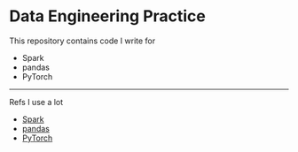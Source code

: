 # Data Engineering Practice

This repository contains code I write for
- Spark
- pandas
- PyTorch

***

Refs I use a lot
- [Spark](https://spark.apache.org/docs/3.0.2/index.html)
- [pandas](https://pandas.pydata.org/docs/reference/index.html)
- [PyTorch](https://pytorch.org/docs/stable/index.html)
